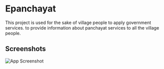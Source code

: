 
# Epanchayat

This project is used for the sake of village people to apply government services.
to provide information about panchayat services to all the village people.



## Screenshots

![App Screenshot](https://via.placeholder.com/468x300?text=App+Screenshot+Here)

